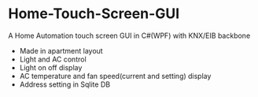 # Home-Touch-Screen-GUI
A Home Automation touch screen GUI in C#(WPF) with KNX/EIB backbone 

- Made in apartment layout
- Light and AC control
- Light on off display
- AC temperature and fan speed(current and setting) display
- Address setting in Sqlite DB
